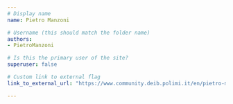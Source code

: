 ```yaml
---
# Display name
name: Pietro Manzoni

# Username (this should match the folder name)
authors:
- PietroManzoni

# Is this the primary user of the site?
superuser: false

# Custom link to external flag
link_to_external_url: "https://www.community.deib.polimi.it/en/pietro-manzoni/"

---
```

